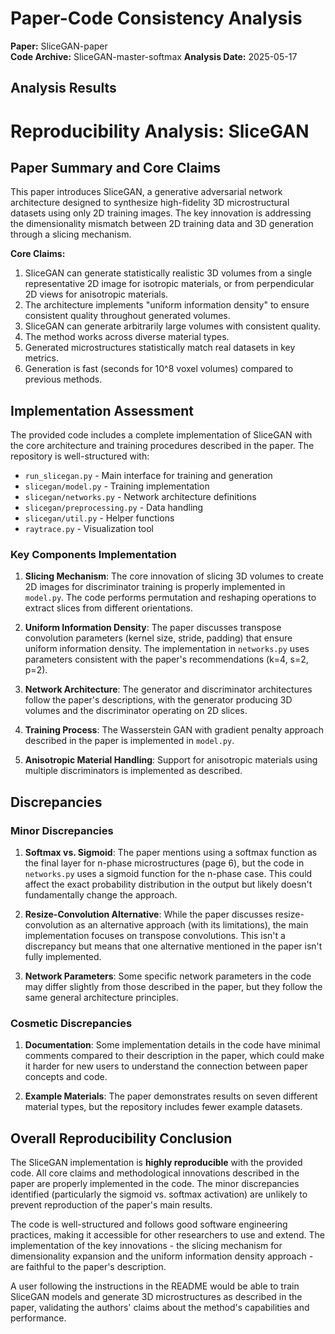# Paper-Code Consistency Analysis

**Paper:** SliceGAN-paper  
**Code Archive:** SliceGAN-master-softmax
**Analysis Date:** 2025-05-17

## Analysis Results

# Reproducibility Analysis: SliceGAN

## Paper Summary and Core Claims

This paper introduces SliceGAN, a generative adversarial network architecture designed to synthesize high-fidelity 3D microstructural datasets using only 2D training images. The key innovation is addressing the dimensionality mismatch between 2D training data and 3D generation through a slicing mechanism.

**Core Claims:**
1. SliceGAN can generate statistically realistic 3D volumes from a single representative 2D image for isotropic materials, or from perpendicular 2D views for anisotropic materials.
2. The architecture implements "uniform information density" to ensure consistent quality throughout generated volumes.
3. SliceGAN can generate arbitrarily large volumes with consistent quality.
4. The method works across diverse material types.
5. Generated microstructures statistically match real datasets in key metrics.
6. Generation is fast (seconds for 10^8 voxel volumes) compared to previous methods.

## Implementation Assessment

The provided code includes a complete implementation of SliceGAN with the core architecture and training procedures described in the paper. The repository is well-structured with:

- `run_slicegan.py` - Main interface for training and generation
- `slicegan/model.py` - Training implementation
- `slicegan/networks.py` - Network architecture definitions
- `slicegan/preprocessing.py` - Data handling
- `slicegan/util.py` - Helper functions
- `raytrace.py` - Visualization tool

### Key Components Implementation

1. **Slicing Mechanism**: The core innovation of slicing 3D volumes to create 2D images for discriminator training is properly implemented in `model.py`. The code performs permutation and reshaping operations to extract slices from different orientations.

2. **Uniform Information Density**: The paper discusses transpose convolution parameters (kernel size, stride, padding) that ensure uniform information density. The implementation in `networks.py` uses parameters consistent with the paper's recommendations (k=4, s=2, p=2).

3. **Network Architecture**: The generator and discriminator architectures follow the paper's descriptions, with the generator producing 3D volumes and the discriminator operating on 2D slices.

4. **Training Process**: The Wasserstein GAN with gradient penalty approach described in the paper is implemented in `model.py`.

5. **Anisotropic Material Handling**: Support for anisotropic materials using multiple discriminators is implemented as described.

## Discrepancies

### Minor Discrepancies

1. **Softmax vs. Sigmoid**: The paper mentions using a softmax function as the final layer for n-phase microstructures (page 6), but the code in `networks.py` uses a sigmoid function for the n-phase case. This could affect the exact probability distribution in the output but likely doesn't fundamentally change the approach.

2. **Resize-Convolution Alternative**: While the paper discusses resize-convolution as an alternative approach (with its limitations), the main implementation focuses on transpose convolutions. This isn't a discrepancy but means that one alternative mentioned in the paper isn't fully implemented.

3. **Network Parameters**: Some specific network parameters in the code may differ slightly from those described in the paper, but they follow the same general architecture principles.

### Cosmetic Discrepancies

1. **Documentation**: Some implementation details in the code have minimal comments compared to their description in the paper, which could make it harder for new users to understand the connection between paper concepts and code.

2. **Example Materials**: The paper demonstrates results on seven different material types, but the repository includes fewer example datasets.

## Overall Reproducibility Conclusion

The SliceGAN implementation is **highly reproducible** with the provided code. All core claims and methodological innovations described in the paper are properly implemented in the code. The minor discrepancies identified (particularly the sigmoid vs. softmax activation) are unlikely to prevent reproduction of the paper's main results.

The code is well-structured and follows good software engineering practices, making it accessible for other researchers to use and extend. The implementation of the key innovations - the slicing mechanism for dimensionality expansion and the uniform information density approach - are faithful to the paper's description.

A user following the instructions in the README would be able to train SliceGAN models and generate 3D microstructures as described in the paper, validating the authors' claims about the method's capabilities and performance.